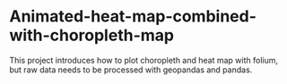 # Animated-heat-map-combined-with-choropleth-map
This project introduces how to plot choropleth and heat map with folium, but raw data needs to be processed with geopandas and pandas.
